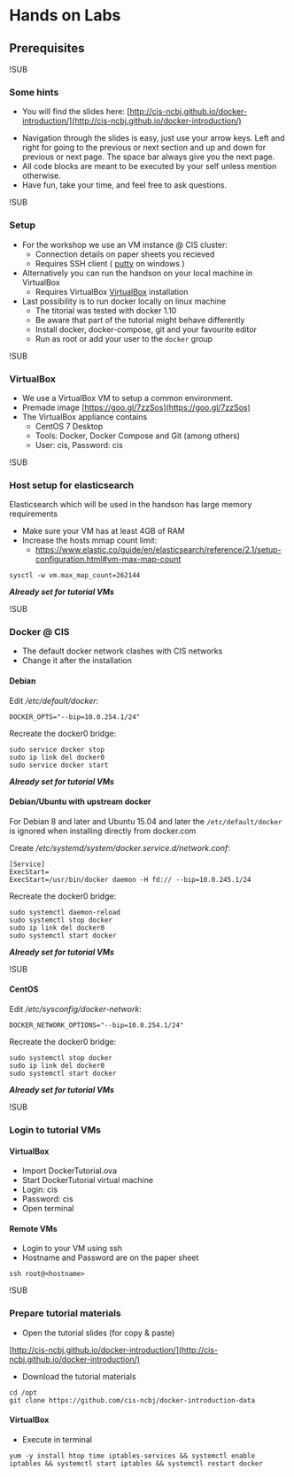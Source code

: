 # Hands on Labs
## Prerequisites

!SUB
### Some hints
* You will find the slides here: [http://cis-ncbj.github.io/docker-introduction/](http://cis-ncbj.github.io/docker-introduction/)
- Navigation through the slides is easy, just use your arrow keys. Left and right for going to the previous or next section and up and down for previous or next page. The space bar always give you the next page.
- All code blocks are meant to be executed by your self unless mention otherwise.
- Have fun, take your time, and feel free to ask questions.

!SUB
### Setup
* For the workshop we use an VM instance @ CIS cluster:
  * Connection details on paper sheets you recieved
  * Requires SSH client ( [putty](http://www.chiark.greenend.org.uk/~sgtatham/putty/download.html) on windows )
* Alternatively you can run the handson on your local machine in VirtualBox
  * Requires VirtualBox [VirtualBox](https://www.virtualbox.org/wiki/Downloads) installation
* Last possibility is to run docker locally on linux machine
  * The titorial was tested with docker 1.10
  * Be aware that part of the tutorial might behave differently
  * Install docker, docker-compose, git and your favourite editor
  * Run as root or add your user to the `docker` group

!SUB
### VirtualBox
* We use a VirtualBox VM to setup a common environment.
* Premade image [https://goo.gl/7zzSos](https://goo.gl/7zzSos)
* The VirtualBox appliance contains
  * CentOS 7 Desktop
  * Tools: Docker, Docker Compose and Git (among others)
  * User: cis, Password: cis

!SUB
### Host setup for elasticsearch
Elasticsearch which will be used in the handson has large memory requirements
* Make sure your VM has at least 4GB of RAM
* Increase the hosts mmap count limit:
  * https://www.elastic.co/guide/en/elasticsearch/reference/2.1/setup-configuration.html#vm-max-map-count

```
sysctl -w vm.max_map_count=262144
```

__*Already set for tutorial VMs*__

!SUB
### Docker @ CIS
* The default docker network clashes with CIS networks
* Change it after the installation

#### Debian
Edit */etc/default/docker*:

```
DOCKER_OPTS="--bip=10.0.254.1/24"
```

Recreate the docker0 bridge:

```
sudo service docker stop
sudo ip link del docker0
sudo service docker start
```

__*Already set for tutorial VMs*__

#### Debian/Ubuntu with upstream docker
For Debian 8 and later and Ubuntu 15.04 and later the `/etc/default/docker` is ignored when installing directly from docker.com

Create */etc/systemd/system/docker.service.d/network.conf*:

```
[Service]
ExecStart=
ExecStart=/usr/bin/docker daemon -H fd:// --bip=10.0.245.1/24
```

Recreate the docker0 bridge:

```
sudo systemctl daemon-reload
sudo systemctl stop docker
sudo ip link del docker0
sudo systemctl start docker
```

__*Already set for tutorial VMs*__

!SUB
#### CentOS

Edit */etc/sysconfig/docker-network*:

```
DOCKER_NETWORK_OPTIONS="--bip=10.0.254.1/24"
```

Recreate the docker0 bridge:

```
sudo systemctl stop docker
sudo ip link del docker0
sudo systemctl start docker
```

__*Already set for tutorial VMs*__

!SUB
### Login to tutorial VMs

#### VirtualBox
* Import DockerTutorial.ova
* Start DockerTutorial virtual machine
* Login: cis
* Password: cis
* Open terminal

#### Remote VMs
* Login to your VM using ssh
* Hostname and Password are on the paper sheet

```
ssh root@<hostname>
```

!SUB
### Prepare tutorial materials
* Open the tutorial slides (for copy & paste)

[http://cis-ncbj.github.io/docker-introduction/](http://cis-ncbj.github.io/docker-introduction/)
* Download the tutorial materials
```
cd /opt
git clone https://github.com/cis-ncbj/docker-introduction-data
```

#### VirtualBox
- Execute in terminal
```
yum -y install htop time iptables-services && systemctl enable iptables && systemctl start iptables && systemctl restart docker
```
